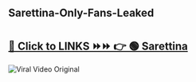
 ## Sarettina-Only-Fans-Leaked

# <h2><a href="https://clipsfans.com/Sarettina&ref=git">🔗 Click to LINKS ⏩⏩ 👉 🟢 Sarettina </a></h2>

<a href="https://clipsfans.com/Sarettina&ref=git" rel="nofollow" data-target="animated-image.originalLink"><img src="https://i.ibb.co.com/xMMVF88/686577567.gif" alt="Viral Video Original" style="max-width: 100%; display: inline-block;" data-target="animated-image.originalImage"></a>
